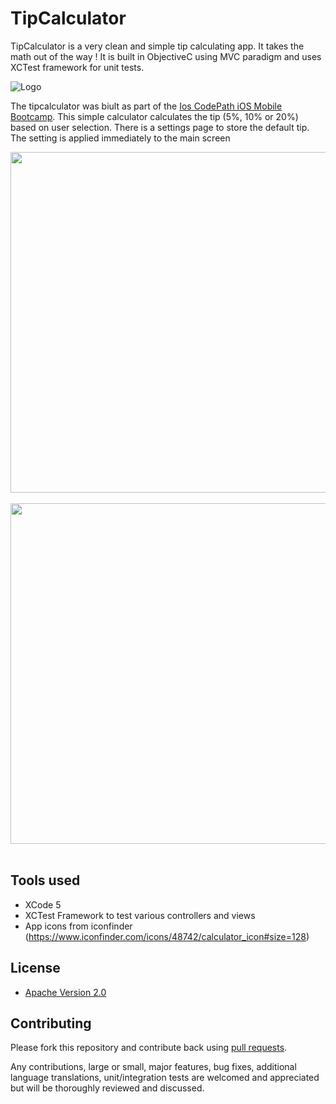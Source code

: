 # TipCalculator

TipCalculator is a very clean and simple tip calculating app. It takes the math out of the way ! It is built in ObjectiveC using MVC paradigm and uses XCTest framework for unit tests.

![Logo](http://imgur.com/EURcqum.png)

The tipcalculator was biult as part of the [Ios CodePath iOS Mobile Bootcamp](http://thecodepath.com/iosbootcamp). This simple calculator calculates the tip (5%, 10% or 20%) based on user selection. There is a settings page to store the default tip. The setting is applied immediately to the main screen<br/>

<img src="http://i.imgur.com/7wJxVvN.png" height="545" />
&nbsp;&nbsp;
<img src="http://imgur.com/EezsnjN.png" height="545" />
<br/><br/>

## Tools used
* XCode 5
* XCTest Framework to test various controllers and views
* App icons from iconfinder (https://www.iconfinder.com/icons/48742/calculator_icon#size=128)


## License

* [Apache Version 2.0](http://www.apache.org/licenses/LICENSE-2.0.html)

## Contributing

Please fork this repository and contribute back using
[pull requests](https://github.com/8indaas/iostipcalculator/pulls).

Any contributions, large or small, major features, bug fixes, additional
language translations, unit/integration tests are welcomed and appreciated
but will be thoroughly reviewed and discussed.

